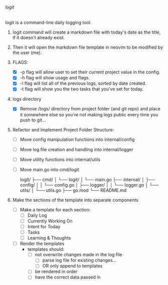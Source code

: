 ###### logit

logit is a command-line daily logging tool.

1. logit command will create a markdown file with today's date as the title, if it doesn't already exist.

2. Then it will open the markdown file template in neovim to be modified by the user (me).

3. FLAGS:
    - [x] -p flag will allow user to set their current project value in the config.
    - [x] -h flag will show usage and flags.
    - [x] -l flag will list all of the previous logs, sorted by date created.
    - [x] -t flag will show you the two tasks that you've set for today.

4. logs directory
    - [x] Remove /logs/ directory from project folder (and git repo) and place it somewhere else so you're not making logs public every time you push to git...

5. Refactor and Implement Project Folder Structure:
    - [ ] Move config manipulation functions into internal/config
    - [ ] Move log file creation and handling into internal/logger
    - [ ] Move utility functions into internal/utils
    - [ ] Move main.go into cmd/logit

       logit/
       ├── cmd/
       │   └── logit/
       │       └── main.go
       ├── internal/
       │   ├── config/
       │   │   └── config.go
       │   ├── logger/
       │   │   └── logger.go
       │   └── utils/
       │       └── utils.go
       ├── go.mod
       └── README.md

6. Make the sections of the template into separate components
    - [ ] Make a template for each section:
        - [ ] Daily Log 
        - [ ] Currently Working On 
        - [ ] Intent for Today
        - [ ] Tasks
        - [ ] Learning & Thoughts
    - [ ] Render the templates
        - templates should:
            - [ ] not overwrite changes made in the log file
                - [ ] parse log file for existing changes...
                - [ ] OR only append to templates
            - [ ] be rendered in order
            - [ ] have the correct data passed in
